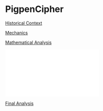 # PigpenCipher

[Historical Context]()

[Mechanics]()

[Mathematical Analysis]()

![Computer Code](computerCode.md)

[Final Analysis]()
